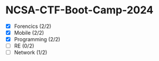 # NCSA-CTF-Boot-Camp-2024

- [x] Forencics (2/2)
- [x] Mobile (2/2)
- [x] Programming (2/2)
- [ ] RE (0/2)
- [ ] Network (1/2)
